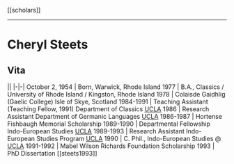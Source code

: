 [[scholars]]
***
# Cheryl Steets

## Vita

||
|-|-|
October 2, 1954 | Born, Warwick, Rhode Island
1977 | B.A., Classics / University of Rhode Island / Kingston, Rhode Island
1978 | Colaisde Gaidhlig (Gaelic College) Isle of Skye, Scotland
1984-1991 | Teaching Assistant (Teaching Fellow, 1991) Department of Classics [UCLA](ucla.md)
1986 | Research Assistant Department of Germanic Languages [UCLA](ucla.md)
1986-1987 | Hortense Fishbaugh Memorial Scholarship
1989-1990 | Departmental Fellowship Indo-European Studies [UCLA](ucla.md)
1989-1993 | Research Assistant Indo-European Studies Program [UCLA](ucla.md)
1990 | C. Phil., Indo-European Studies @ [UCLA](ucla.md)
1991-1992 | Mabel Wilson Richards Foundation Scholarship
1993 | PhD Dissertation [[steets1993]]